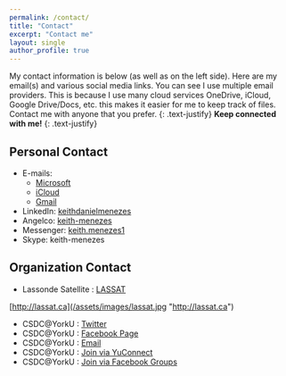 ```yaml
---
permalink: /contact/
title: "Contact"
excerpt: "Contact me"
layout: single
author_profile: true
---
```

My contact information is below (as well as on the left side). Here are my email(s) and various social media links. You can see I use multiple email providers. This is because I use many cloud services OneDrive, iCloud, Google Drive/Docs, etc. this makes it easier for me to keep track of files. Contact me with anyone that you prefer.
{: .text-justify}
**Keep connected with me!**
{: .text-justify}

## Personal Contact
* E-mails:
  * [Microsoft](keith.menezes@hotmail.com)
  * [iCloud](keith.menezes@icloud.com)
  * [Gmail](mailto:keithdanielmenezes@gmail.com)
* LinkedIn: [keithdanielmenezes](http://www.linkedin.com/in/keithdanielmenezes)
* Angelco: [keith-menezes](https://angel.co/keith-menezes)
* Messenger: [keith.menezes1](https://www.messenger.com/t/keith.menezes1)
* Skype: keith-menezes

## Organization Contact
* Lassonde Satellite : [LASSAT](http://lassat.ca)

[http://lassat.ca](/assets/images/lassat.jpg "http://lassat.ca")

* CSDC@YorkU : [Twitter](http://twitter.com/YorkCSDC)
* CSDC@YorkU : [Facebook Page](http://facebook.com/YorkCSDC)
* CSDC@YorkU : [Email](mailto:csdcyorku@gmail.com)
* CSDC@YorkU : [Join via YuConnect](https://yorku.collegiatelink.net/organization/csdc)
* CSDC@YorkU : [Join via Facebook Groups](https://www.facebook.com/groups/YorkCSDC/)
